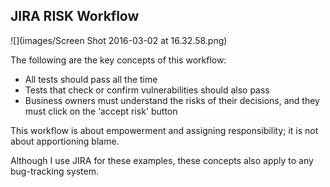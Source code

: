 ## JIRA RISK Workflow

![](images/Screen Shot 2016-03-02 at 16.32.58.png)

The following are the key concepts of this workflow:

  * All tests should pass all the time
  * Tests that check or confirm vulnerabilities should also pass
  * Business owners must understand the risks of their decisions, and they must click on the ‘accept risk' button
 
This workflow is about empowerment and assigning responsibility; it is not about apportioning blame.

Although I use JIRA for these examples, these concepts also apply to any bug-tracking system.
